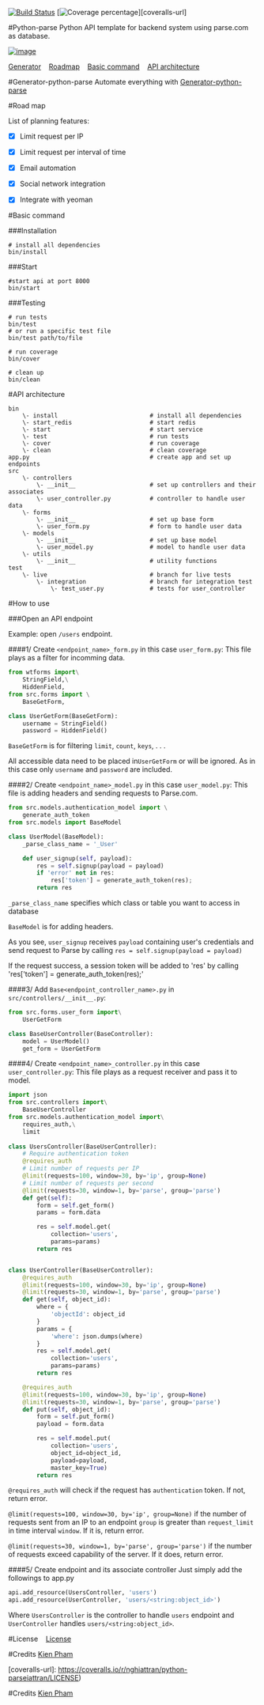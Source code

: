 
[![Build Status][travis-image]][travis-url]
[![Coverage percentage][coveralls-image]][coveralls-url]

#Python-parse
	Python API template for backend system using parse.com as database.

[![image](python-parse.png)](https://github.com/nghiattran/python-parse) 

[Generator](#generator)&nbsp;&nbsp;&nbsp;
[Roadmap](#road-map)&nbsp;&nbsp;&nbsp;
[Basic command](#basic)&nbsp;&nbsp;&nbsp;
[API architecture](#architecture)&nbsp;&nbsp;&nbsp;

#<a name="generator">Generator-python-parse
Automate everything with [Generator-python-parse][generator-python-parse-url]

#<a name="road-map">Road map

List of planning features:

- [x] Limit request per IP
- [x] Limit request per interval of time
- [x] Email automation
- [x] Social network integration
- [x] Integrate with yeoman


#<a name="basic"></a>Basic command

###Installation
    
    # install all dependencies
    bin/install
 
###Start
   
    #start api at port 8000
    bin/start
    
###Testing
    
    # run tests
    bin/test
    # or run a specific test file
    bin/test path/to/file

    # run coverage
    bin/cover

    # clean up
    bin/clean

#<a name="architecture">API architecture

    bin
        \- install                          # install all dependencies
        \- start_redis                      # start redis
        \- start                            # start service   
        \- test                             # run tests
        \- cover                            # run coverage
        \- clean                            # clean coverage
    app.py                                  # create app and set up endpoints 
    src
        \- controllers                      
            \- __init__                     # set up controllers and their associates
            \- user_controller.py           # controller to handle user data
        \- forms
            \- __init__                     # set up base form
            \- user_form.py                 # form to handle user data
        \- models
            \- __init__                     # set up base model
            \- user_model.py                # model to handle user data
        \- utils
            \- __init__                     # utility functions
    test
        \- live                             # branch for live tests
            \- integration                  # branch for integration test
                \- test_user.py             # tests for user_controller

#How to use

###Open an API endpoint

Example: open `/users` endpoint.

####1/ Create `<endpoint_name>_form.py` in this case `user_form.py`:
This file plays as a filter for incomming data.

``` python
from wtforms import\
    StringField,\
    HiddenField,
from src.forms import \
    BaseGetForm,

class UserGetForm(BaseGetForm):
    username = StringField()
    password = HiddenField()
```

`BaseGetForm` is for filtering `limit`, `count`, `keys`, . . .

All accessible data need to be placed in`UserGetForm` or will be ignored. As in this case only `username` and `password` are included.

####2/ Create `<endpoint_name>_model.py` in this case `user_model.py`:
This file is adding headers and sending requests to Parse.com.

``` python
from src.models.authentication_model import \
    generate_auth_token
from src.models import BaseModel

class UserModel(BaseModel):
    _parse_class_name = '_User'

    def user_signup(self, payload):
        res = self.signup(payload = payload)
        if 'error' not in res:
            res['token'] = generate_auth_token(res);
        return res
```

`_parse_class_name` specifies which class or table you want to access in database

`BaseModel` is for adding headers.

As you see, `user_signup` receives `payload` containing user's credentials and send request to Parse by calling `res = self.signup(payload = payload)`

If the request success, a session token will be added to 'res' by calling 'res['token'] = generate_auth_token(res);'

####3/ Add `Base<endpoint_controller_name>.py` in `src/controllers/__init__.py`:

```python
from src.forms.user_form import\
    UserGetForm

class BaseUserController(BaseController):
    model = UserModel()
    get_form = UserGetForm
```

####4/ Create `<endpoint_name>_controller.py` in this case `user_controller.py`:
This file plays as a request receiver and pass it to model. 
```python
import json
from src.controllers import\
    BaseUserController
from src.models.authentication_model import\
    requires_auth,\
    limit
    
class UsersController(BaseUserController):
    # Require authentication token
    @requires_auth
    # Limit number of requests per IP
    @limit(requests=100, window=30, by='ip', group=None)
    # Limit number of requests per second
    @limit(requests=30, window=1, by='parse', group='parse')
    def get(self):
        form = self.get_form()
        params = form.data

        res = self.model.get(
            collection='users',
            params=params)
        return res


class UserController(BaseUserController):
    @requires_auth
    @limit(requests=100, window=30, by='ip', group=None)
    @limit(requests=30, window=1, by='parse', group='parse')
    def get(self, object_id):
        where = {
            'objectId': object_id
        }
        params = {
            'where': json.dumps(where)
        }
        res = self.model.get(
            collection='users',
            params=params)
        return res

    @requires_auth
    @limit(requests=100, window=30, by='ip', group=None)
    @limit(requests=30, window=1, by='parse', group='parse')
    def put(self, object_id):
        form = self.put_form()
        payload = form.data

        res = self.model.put(
            collection='users',
            object_id=object_id,
            payload=payload,
            master_key=True)
        return res
```

`@requires_auth` will check if the request has `authentication` token. If not, return error.

`@limit(requests=100, window=30, by='ip', group=None)` if the number of requests sent from an IP to an endpoint `group` is greater than `request_limit` in time interval `window`. If it is, return error.

`@limit(requests=30, window=1, by='parse', group='parse')` if the number of requests exceed capability of the server. If it does, return error.

####5/ Create endpoint and its associate controller
Just simply add the followings to app.py

```python
api.add_resource(UsersController, 'users')
api.add_resource(UserController, 'users/<string:object_id>')
```

Where `UsersController` is the controller to handle `users` endpoint and `UserController` handles `users/<string:object_id>`.

#License
&nbsp;&nbsp;&nbsp;[License](https://github.com/nghiattran/LICENSE)

#Credits
[Kien Pham](https://github.com/kienpham2000)

[python-parse-url]: https://github.com/nghiattran/python-parse
[generator-python-parse-url]: https://github.com/nghiattran/generator-python-parse
[travis-url]: https://travis-ci.org/nghiattran/python-parse
[travis-image]: https://travis-ci.org/nghiattran/python-parse.svg?branch=master
[coveralls-image]: https://coveralls.io/repos/nghiattran/python-parse/badge.svg
[coveralls-url]: https://coveralls.io/r/nghiattran/python-parseiattran/LICENSE)

#Credits
[Kien Pham](https://github.com/kienpham2000)
